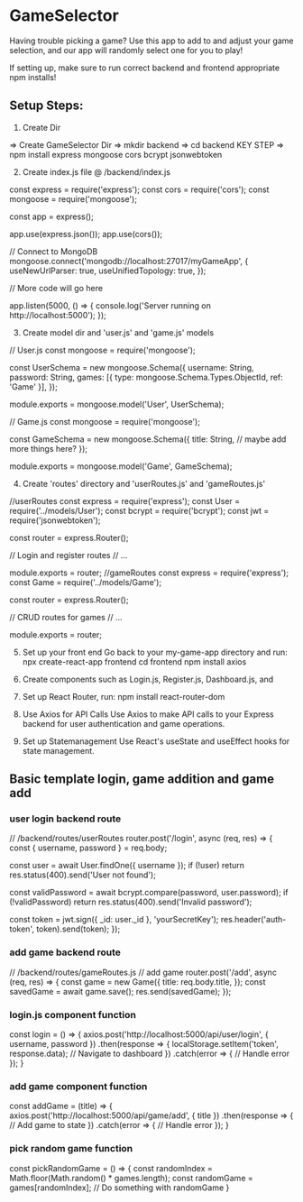 # GameSelector

Having trouble picking a game? Use this app to add to and adjust your game selection, and our app will randomly select one for you to play!


If setting up, make sure to run correct backend and frontend appropriate npm installs!

## Setup Steps:

1. Create Dir

=> Create GameSelector Dir
=> mkdir backend
=> cd backend
KEY STEP => npm install express mongoose cors bcrypt jsonwebtoken

2. Create index.js file @ /backend/index.js

const express = require('express');
const cors = require('cors');
const mongoose = require('mongoose');

const app = express();

app.use(express.json());
app.use(cors());

// Connect to MongoDB
mongoose.connect('mongodb://localhost:27017/myGameApp', {
  useNewUrlParser: true,
  useUnifiedTopology: true,
});

// More code will go here

app.listen(5000, () => {
  console.log('Server running on http://localhost:5000');
});

3. Create model dir and 'user.js' and 'game.js' models

// User.js
const mongoose = require('mongoose');

const UserSchema = new mongoose.Schema({
  username: String,
  password: String,
  games: [{ type: mongoose.Schema.Types.ObjectId, ref: 'Game' }],
});

module.exports = mongoose.model('User', UserSchema);

// Game.js
const mongoose = require('mongoose');

const GameSchema = new mongoose.Schema({
  title: String,
  // maybe add more things here?
});

module.exports = mongoose.model('Game', GameSchema);

4. Create 'routes' directory and 'userRoutes.js' and 'gameRoutes.js'

//userRoutes
const express = require('express');
const User = require('../models/User');
const bcrypt = require('bcrypt');
const jwt = require('jsonwebtoken');

const router = express.Router();

// Login and register routes
// ...

module.exports = router;
//gameRoutes
const express = require('express');
const Game = require('../models/Game');

const router = express.Router();

// CRUD routes for games
// ...

module.exports = router;

5. Set up your front end
Go back to your my-game-app directory and run:
npx create-react-app frontend
cd frontend
npm install axios

6. Create components such as Login.js, Register.js, Dashboard.js, and

7. Set up React Router, run:
npm install react-router-dom

8. Use Axios for API Calls
Use Axios to make API calls to your Express backend for user authentication and game operations.

9. Set up Statemanagement Use React's useState and useEffect hooks for state management.


## Basic template login, game addition and game add

### user login backend route

// /backend/routes/userRoutes
router.post('/login', async (req, res) => {
  const { username, password } = req.body;

  const user = await User.findOne({ username });
  if (!user) return res.status(400).send('User not found');

  const validPassword = await bcrypt.compare(password, user.password);
  if (!validPassword) return res.status(400).send('Invalid password');

  const token = jwt.sign({ _id: user._id }, 'yourSecretKey');
  res.header('auth-token', token).send(token);
});

### add game backend route

// /backend/routes/gameRoutes.js
// add game
router.post('/add', async (req, res) => {
  const game = new Game({
    title: req.body.title,
  });
  const savedGame = await game.save();
  res.send(savedGame);
});

### login.js component function

const login = () => {
  axios.post('http://localhost:5000/api/user/login', { username, password })
    .then(response => {
      localStorage.setItem('token', response.data);
      // Navigate to dashboard
    })
    .catch(error => {
      // Handle error
    });
}

### add game component function

const addGame = (title) => {
  axios.post('http://localhost:5000/api/game/add', { title })
    .then(response => {
      // Add game to state
    })
    .catch(error => {
      // Handle error
    });
}

### pick random game function

const pickRandomGame = () => {
  const randomIndex = Math.floor(Math.random() * games.length);
  const randomGame = games[randomIndex];
  // Do something with randomGame
}
